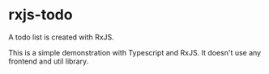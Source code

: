 # rxjs-todo

A todo list is created with RxJS.

This is a simple demonstration with Typescript and RxJS. It doesn't use any frontend and util library.
